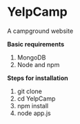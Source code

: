 # YelpCamp
A campground website

**Basic requirements**
1. MongoDB
2. Node and npm

**Steps for installation**
1. git clone
2. cd YelpCamp
3. npm install
4. node app.js
